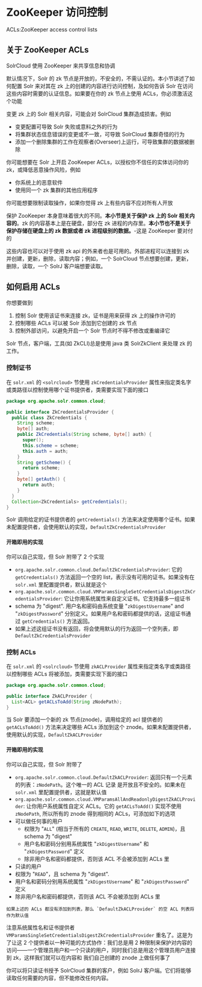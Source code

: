 # ZooKeeper 访问控制

ACLs:ZooKeeper access control lists 

## 关于 ZooKeeper ACLs

SolrCloud 使用 ZooKeeper 来共享信息和协调

默认情况下，Solr 的 zk 节点是开放的，不安全的，不需认证的。本小节讲述了如何配置 Solr 来对其在 zk 上的创建的内容进行访问控制，及如何告诉 Solr 在访问这些内容时需要的认证信息。如果要在你的 zk 节点上使用 ACLs，你必须激活这个功能

变更 zk 上的 Solr 相关内容，可能会对 SolrCloud 集群造成损害。例如

* 变更配置可导致 Solr 失败或意料之外的行为
* 将集群状态信息错误的变更或不一致，可导致 SolrCloud 集群奇怪的行为
* 添加一个删除集群的工作在观察者(Overseer)上运行，可导致集群的数据被删除

你可能想要在 Solr 上开启 ZooKeeper ACLs，以授权你不信任的实体访问你的 zk，或降低恶意操作风险，例如

* 你系统上的恶意软件
* 使用同一个 zk 集群的其他应用程序

你可能想要限制读取操作，如果你觉得 zk 上有些内容不应对所有人开放

保护 ZooKeeper 本身意味着很大的不同。**本小节是关于保护 zk 上的 Solr 相关内容的**。zk 的内容基本上是在硬盘，部分在 zk 进程的内存里。**本小节也不是关于保护存储在硬盘上的 zk 数据或者 zk 进程级别的数据。**-这是 ZooKeeper 要对付的

这些内容也可以对于使用 zk api 的外来者也是可用的。外部进程可以连接到 zk 并创建，更新，删除，读取内容；例如，一个 SolrCloud 节点想要创建，更新，删除，读取，一个 SolrJ 客户端想要读取。

## 如何启用 ACLs

你想要做到

1. 控制 Solr 使用该证书来连接 zk，证书是用来获得 zk 上的操作许可的
2. 控制哪些 ACLs 可以被 Solr 添加到它创建的 zk 节点
3. 控制外部访问，以避免开启一个 Solr 节点时不得不修改或重编译它

Solr 节点，客户端，工具(如 ZkCLI)总是使用 java 类 SolrZkClient 来处理 zk 的工作。

### 控制证书

在 `solr.xml` 的 `<solrcloud>` 节使用 `zkCredentialsProvider` 属性来指定类名字或类路径以控制使用哪个证书提供者，类需要实现下面的接口

```java
package org.apache.solr.common.cloud;

public interface ZkCredentialsProvider {
  public class ZkCredentials {
    String scheme;
    byte[] auth;
    public ZkCredentials(String scheme, byte[] auth) {
      super();
      this.scheme = scheme;
      this.auth = auth;
    }
    String getScheme() {
      return scheme;
    }
    byte[] getAuth() {
      return auth;
    }
  }
  Collection<ZkCredentials> getCredentials();
}
```

Solr 调用给定的证书提供者的 `getCredentials()` 方法来决定使用哪个证书。如果未配置提供者，会使用默认的实现，`DefaultZkCredentialsProvider` 

#### 开箱即用的实现

你可以自己实现，但 Solr 附带了 2 个实现

* `org.apache.solr.common.cloud.DefaultZkCredentialsProvider`: 它的 `getCredentials()` 方法返回一个空的 list，表示没有可用的证书。如果没有在 `solr.xml` 里配置提供者，默认就是这个
* `org.apache.solr.common.cloud.VMParamsSingleSetCredentialsDigestZkCredentialsProvider`: 它让你用系统属性来自定义证书。它支持最多一组证书
 * schema 为 "digest". 用户名和密码由系统变量 "`zkDigestUsername`" and "`zkDigestPassword`" 分别定义。如果用户名和密码都提供的话，这组证书通过 `getCredentials()` 方法返回。
 * 如果上述这组证书没有返回，将会使用默认的行为返回一个空列表，即 `DefaultZkCredentialsProvider`

### 控制 ACLs

在 `solr.xml` 的 `<solrcloud>` 节使用 `zkACLProvider` 属性来指定类名字或类路径以控制哪些 ACLs 将被添加，类需要实现下面的接口

```java
package org.apache.solr.common.cloud;

public interface ZkACLProvider {
  List<ACL> getACLsToAdd(String zNodePath);
}
```

当 Solr 要添加一个新的 zk 节点(znode)，调用给定的 acl 提供者的 `getACLsToAdd()` 方法来决定哪些 ACLs 添加到这个 znode。如果未配置提供者，使用默认的实现，`DefaultZkACLProvider`

#### 开箱即用的实现

你可以自己实现，但 Solr 附带了

* `org.apache.solr.common.cloud.DefaultZkACLProvider`: 返回只有一个元素的列表：`zNodePath`。这个唯一的 ACL 记录 是开放且不安全的。如果未在 `solr.xml` 里配置提供者，这就是默认值
* `org.apache.solr.common.cloud.VMParamsAllAndReadonlyDigestZkACLProvider`: 让你用户系统属性自定义 ACLs。它的 `getACLsToAdd()` 实现不使用 `zNodePath`, 所以所有的 znode 得到相同的 ACLs，可添加如下的选项
 * 可以做任何事的用户 
   * 权限为 "`ALL`" (相当于所有的 `CREATE`, `READ`, `WRITE`, `DELETE`, `ADMIN`)，且 schema 为 "digest"
   * 用户名和密码分别用系统属性 "`zkDigestUsername`" 和 "`zkDigestPassword`" 定义
   * 除非用户名和密码都提供，否则该 ACL 不会被添加到 ACLs 里
  * 只读的用户
   * 权限为 "`READ`"，且 schema 为 "digest". 
   * 用户名和密码分别用系统属性 "`zkDigestUsername`" 和 "`zkDigestPassword`" 定义
   * 除非用户名和密码都提供，否则该 ACL 不会被添加到 ACLs 里

    如果上述的 ACLs 都没有添加到列表，那么 `DefaultZkACLProvider` 的空 ACL 列表将作为默认值

注意系统属性名和证书提供者 `VMParamsSingleSetCredentialsDigestZkCredentialsProvider` 重名了。这是为了让这 2 个提供者以一种可能的方式协作：我们总是用 2 种限制来保护对内容的访问——一个管理员用户和一个只读的用户，同时我们总是用这个管理员用户连接到 zk，这样我们就可以在内容和 我们自己创建的 znode 上做任何事了

你可以将只读证书授予 SolrCloud 集群的客户，例如 SolrJ 客户端。它们将能够读取任何需要的内容，但不能修改任何内容。




